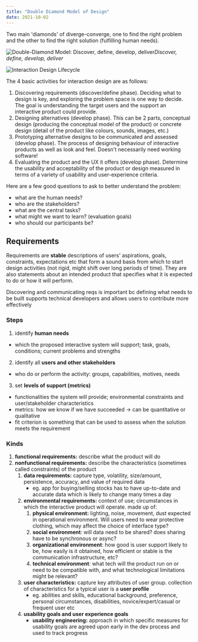 ```yaml
---
title: "Double Diamond Model of Design"
date: 2021-10-02
---
```


Two main 'diamonds' of diverge-converge, one to find the right problem and the other to find the right solution (fulfilling human needs).

![Double-Diamond Model: Discover, define, develop, deliver](https://upload.wikimedia.org/wikipedia/commons/b/bd/Double_diamond.png)*Discover, define, develop, deliver*

![Interaction Design Lifecycle](https://www.researchgate.net/profile/Andre-Andre-8/publication/327907730/figure/fig1/AS:675449290100740@1538051068743/Interaction-Design-Lifecycle-Model.ppm)

The 4 basic activities for interaction design are as follows:
1. Discovering requirements (discover/define phase). Deciding what to design is key, and exploring the problem space is one way to decide. The goal is understanding the target users and the support an interactive product could provide.
2. Designing alternatives (develop phase). This can be 2 parts, conceptual design (producing the conceptual model of the product) or concrete design (detail of the product like colours, sounds, images, etc.)
3. Prototyping alternative designs to be communicated and assessed (develop phase). The process of designing behaviour of interactive products as well as look and feel. Doesn't necessarily need working software!
4. Evaluating the product and the UX it offers (develop phase). Determine the usability and acceptability of the product or design measured in terms of a variety of usability and user-experience criteria.

Here are a few good questions to ask to better understand the problem:
-   what are the human needs?
-   who are the stakeholders?
-   what are the central tasks?
-   what might we want to learn? (evaluation goals)
-   who should our participants be?

## Requirements
Requirements are **stable** descriptions of users' aspirations, goals, constraints, expectations etc that form a sound basis from which to start design activities (not rigid, might shift over long periods of time). They are also statements about an intended product that specifies what it is expected to do or how it will perform.

Discovering and communicating reqs is important bc defining what needs to be built supports technical developers and allows users to contribute more effectively

### Steps
1.  identify **human needs**
-   which the proposed interactive system will support; task, goals, conditions; current problems and strengths
2.  identify all **users and other stakeholders**
-   who do or perform the activity: groups, capabilities, motives, needs
3.  set **levels of support (metrics)**
-   functionalities the system will provide; environmental constraints and user/stakeholder characteristics
-   metrics: how we know if we have succeeded → can be quantitative or qualitative
-   fit criterion is something that can be used to assess when the solution meets the requirement

### Kinds
1. **functional requirements:** describe what the product will do
2.  **nonfunctional requirements:** describe the characteristics (sometimes called constraints) of the product
	1.  **data requirements:** capture type, volatility, size/amount, persistence, accuracy, and value of required data
		-   eg. app for buying/selling stocks has to have up-to-date and accurate data which is likely to change many times a day
	2.  **environmental requirements:** context of use; circumstances in which the interactive product will operate. made up of:
		1.  **physical environment:** lighting, noise, movement, dust expected in operational environment. Will users need to wear protective clothing, which may affect the choice of interface type?
		2.  **social environment**: will data need to be shared? does sharing have to be synchronous or async?
		3.  **organizational environment**: how good is user support likely to be, how easily is it obtained, how efficient or stable is the communication infrastructure, etc?
		4.  **technical environment**: what tech will the product run on or need to be compatible with, and what technological limitations might be relevant?
	3.  **user characteristics:** capture key attributes of user group. collection of characteristics for a typical user is a **user profile**
		-   eg. abilities and skills, educational background, preference, personal circumstances, disabilities, novice/expert/casual or frequent user etc
	4.  **usability goals and user experience goals**
		-   **usability engineering:** approach in which specific measures for usability goals are agreed upon early in the dev process and used to track progress